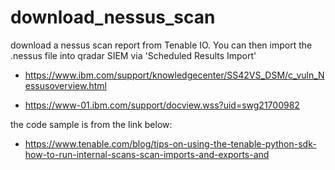 # download_nessus_scan

download a nessus scan report from Tenable IO. You can then import the .nessus file into qradar SIEM via 'Scheduled Results Import'


- https://www.ibm.com/support/knowledgecenter/SS42VS_DSM/c_vuln_Nessusoverview.html

- https://www-01.ibm.com/support/docview.wss?uid=swg21700982

the code sample is from the link below:
- https://www.tenable.com/blog/tips-on-using-the-tenable-python-sdk-how-to-run-internal-scans-scan-imports-and-exports-and
